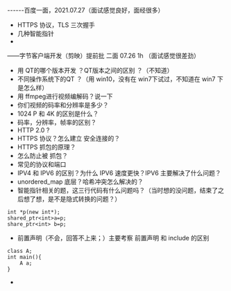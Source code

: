 ------百度一面，2021.07.27（面试感觉良好，面经很多）

- HTTPS 协议，TLS 三次握手
- 几种智能指针
- 



——字节客户端开发（剪映）提前批 二面 07.26 1h （面试感觉很差劲）

- 用 QT的哪个版本开发 ？QT版本之间的区别 ？（不知道）
- 不同操作系统下的QT ？（用 win10，没有在 win7下试过，不知道在 win7 下是怎么样）
- 用 ffmpeg进行视频编解码？说一下
- 你们视频的码率和分辨率是多少？
- 1024 P 和 4K 的区别是什么？
- 码率，分辨率，帧率的区别？
- HTTP 2.0 ?
- HTTPS 协议？怎么建立 安全连接的？
- HTTPS 抓包的原理？
- 怎么防止被 抓包？
- 常见的协议和端口
- IPV4 和 IPV6 的区别？为什么 IPV6 速度更快？IPV6 主要解决了什么问题？
- unordered_map 底层？哈希冲突怎么解决的？
- 智能指针相关的题，这三行代码有什么问题吗？（当时想的没问题，结束了之后想了想，是不是隐式转换的问题？）

```
int *p(new int*);
shared_ptr<int>a=p;
share_ptr<int> b=p;
```

- 前置声明（不会，回答不上来；）主要考察 前置声明 和 include 的区别

```
class A;
int main(){
	A a;
}
```

- 



